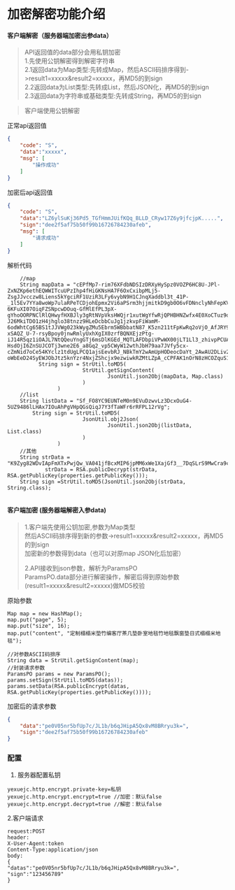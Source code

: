# 加密解密功能介绍


#### 客户端解密（服务器端加密出参data）

>API返回值的data部分会用私钥加密<br/>
>1.先使用公钥解密得到解密字符串       <br/>
>2.1返回data为Map类型:先转成Map，然后ASCII码排序得到->result1=xxxxx&result2=xxxxx，再MD5的到sign         <br/>
>2.2返回data为List类型:先转成List，然后JSON化，再MD5的到sign         <br/>
>2.3返回data为字符串或基础类型:先转成String，再MD5的到sign         <br/>


>客户端使用公钥解密

正常api返回值
```json
{
    "code": "S",
    "data":"xxxxx",
    "msg": [
        "操作成功"
    ]
}
```

加密后api返回值
```json
{
    "code": "S",
    "data":"LZ6ylSuKj36Pd5_TGfHmmJUifKQq_BLLD_CRyw17Z6y9jfcjpK.....",
    "sign":"dee2f5af75b50f99b16726784230afeb",
    "msg": [
        "请求成功"
    ]
}
```

解析代码
```
    //map
    String mapData = "cEPfMp7-rim76XFdbNDSIzDRXyHySpz0VOZP6HC8U-JPl-ZxNZKp6ethEQWWITcuUPzIhp4fHiGKNsHA7F6OxCxibpMLj5-ZsgJJvcczw8Liens5kYgciRF1UziR3LFy6vybN9H1CJnqXaddbl3t_41P-_1l5Ev7YYa8woWp7ulaRPeTCDjohEpmx2Vi6aPSrm3hjjmitkD9gb0O6vFDNnclyNhFepKV3oh93tNv50sEQQ_QSBUXSHUtCnhTiBX8VsRX3h58F2tie7bG8VSk-6KFuXI07OiqFZSNpcwDOuq-GfMlEfPL3pX-gYhoOORPNClRlQHwyfHXBJly3gRtNVpVksHWQjr1xutWgYfwRjQPHBHNZwfx4E0XoCTuz9qH1CzFmmz68i63GzCM286zJ-J26MkiTDO1zH4jhglo38tnzz9HLeDcbbCuJg1jzkvpFiWamM-6odWhtCg65BS1tJJVWg023kWygZMu5Ebrm5WBbbatN87_K5zn211tFpKwRq2oVjO_AfJRY90WlQGEIHnzZNz_cf8mAjlmilHDuNdjYlj3axTUqLfgLDVaIkasREnjMI7oe8oAtG2ju2aq-xSAQZ_U-7-rsyBpoy0jnwRmlyUxhXgIX0zrfBQNXEjzPtg-iJ14R5qz1iOAJL7NtQQeuYngGTj6msDlKGEd_MQTLAFDbpiVPwWX00jLT1Ll3_zhivpPCUAmC8Yz58khkqrqi4FdIxJTDkxd0PFOBH8DYicF7ls4UdOHT24mAKDwUF_TfZ32oiiKSzCD9MJB8GEXjzx7tDFok-HsdOjI6ZnSUJCOTj3wne2E6_a8Gq2_vp5CWyW12wthJbH79aa7JVfy5cx-cZmNid7oCe54KYclz1tdUgLPCQ1ajsEevbRJ_NBkTmY2wAmUpHODeocDaYt_2AwAU2DLiv2uZuaVszNSUy593Zrzxq5AaY-oWbEeD24SyEWJObJtz5knYzr4NxjZShcjx9ezwiwkRZMtLZpA_cCPFAK1nOrN8zHCOZquS17CCSLDySLvGbxNqYeBa_lGSq8cQuQo8yybd1WkuLKUjUiJecmH2XcZNTPCtdRe0eLlRtk5928AQGsQugwSig";
          String sign = StrUtil.toMD5(
                        StrUtil.getSignContent(
                                JsonUtil.json2Obj(mapData, Map.class)
                        )
                )
    //list
    String listData = "Sf_FO8YC9EUNTeM0n9EVuDzwvLz3DcxOuG4-5UZ9486lLHAx7IOuAhPgVHpQGsQiqJ7Y3fTaWFr6rRFPL12rVg";
        String sign = StrUtil.toMD5(
                        JsonUtil.obj2Json(
                                JsonUtil.json2Obj(listData, List.class)
                        )
                )
    //其他
    String strData = "K9Zyg82WDvIApFmXTxPwjQw_VA041jfBcxMIP6jpMM6xWe1XajGf3__7DqSLrS9MwCra9cYkidcjVJAKZn9cmQ";
            strData = RSA.publicDecrypt(strData, RSA.getPublicKey(properties.getPublicKey()));
    String sign =StrUtil.toMD5(JsonUtil.json2Obj(strData, String.class);
 
```


#### 客户端加密 (服务器端解密入参data)

>1.客户端先使用公钥加密,参数为Map类型          <br/>
>然后ASCII码排序得到新的参数->result1=xxxxx&result2=xxxxx，再MD5的到sign         <br/>
>加密新的参数得到data（也可以对原map JSON化后加密）
>
>2.API接收到json参数，解析为ParamsPO           <br/>
>ParamsPO.data部分进行解密操作，解密后得到原始参数(result1=xxxxx&result2=xxxxx)做MD5校验

原始参数
```
Map map = new HashMap();
map.put("page", 5);
map.put("size", 16);
map.put("content", "定制榻榻米垫竹编客厅茶几垫卧室地毯竹地毯飘窗垫日式榻榻米地毯");

//对参数ASCII码排序
String data = StrUtil.getSignContent(map);
//封装请求参数
ParamsPO params = new ParamsPO();
params.setSign(StrUtil.toMD5(datas));
params.setData(RSA.publicEncrypt(datas, RSA.getPublicKey(properties.getPublicKey())));
```

加密后的请求参数
```json
{
	"data":"pe0V05nr5bfUp7c/JL1b/b6qJHipA5Qx8vM8BRryu3k=",
	"sign":"dee2f5af75b50f99b16726784230afeb"
}
```


### 配置
1. 服务器配置私钥
```
yexuejc.http.encrypt.private-key=私钥
yexuejc.http.encrypt.encrypt=true //加密：默认false
yexuejc.http.encrypt.decrypt=true //解密：默认false
```

2.客户端请求
```
request:POST
header:
X-User-Agent:token
Content-Type:application/json
body:
{
"datas":"pe0V05nr5bfUp7c/JL1b/b6qJHipA5Qx8vM8BRryu3k=",
"sign":"123456789"
}
```